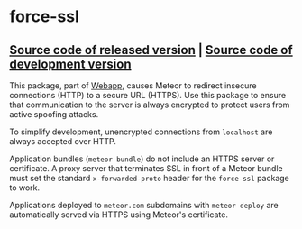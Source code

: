 # force-ssl
[Source code of released version](https://github.com/meteor/meteor/tree/master/packages/force-ssl) | [Source code of development version](https://github.com/meteor/meteor/tree/master/packages/force-ssl)
---

This package, part of [Webapp](https://www.meteor.com/webapp), causes
Meteor to redirect insecure connections (HTTP) to a secure URL
(HTTPS). Use this package to ensure that communication to the server
is always encrypted to protect users from active spoofing attacks.

To simplify development, unencrypted connections from `localhost` are
always accepted over HTTP.

Application bundles (`meteor bundle`) do not include an HTTPS server or
certificate. A proxy server that terminates SSL in front of a Meteor
bundle must set the standard `x-forwarded-proto` header for the
`force-ssl` package to work.

Applications deployed to `meteor.com` subdomains with
`meteor deploy` are automatically served via HTTPS using Meteor's
certificate.
